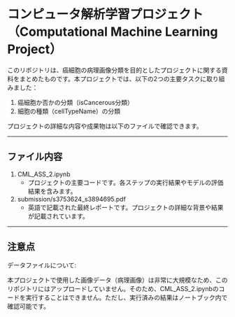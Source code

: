 # コンピュータ解析学習プロジェクト（Computational Machine Learning Project）
このリポジトリは、癌細胞の病理画像分類を目的としたプロジェクトに関する資料をまとめたものです。本プロジェクトでは、以下の2つの主要タスクに取り組みました：
1. 癌細胞か否かの分類（isCancerous分類）
2. 細胞の種類（cellTypeName）の分類

プロジェクトの詳細な内容や成果物は以下のファイルで確認できます。
* * * 
## ファイル内容
1. CML_ASS_2.ipynb
    * プロジェクトの主要コードです。各ステップの実行結果やモデルの評価結果を含みます。
2. submission/s3753624_s3894695.pdf
    * 英語で記載された最終レポートです。プロジェクトの詳細な背景や結果が記載されています。
* * * 
## 注意点
データファイルについて:

本プロジェクトで使用した画像データ（病理画像）は非常に大規模なため、このリポジトリにはアップロードしていません。そのため、CML_ASS_2.ipynbのコードを実行することはできません。ただし、実行済みの結果はノートブック内で確認可能です。

